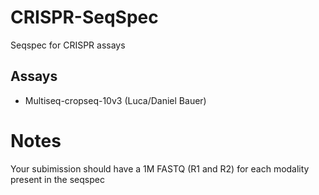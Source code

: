# CRISPR-SeqSpec
Seqspec for CRISPR assays
## Assays
 - Multiseq-cropseq-10v3 (Luca/Daniel Bauer)

# Notes

Your subimission should have a 1M FASTQ (R1 and R2) for each modality present in the seqspec
